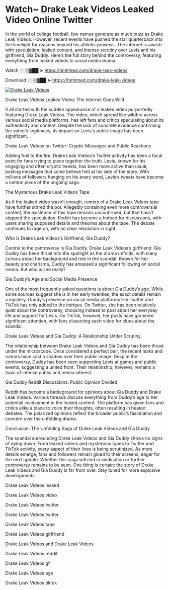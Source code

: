 # Watch~ Drake Leak Videos Leaked Video Online Twitter

In the world of college football, few names generate as much buzz as Drake Leak Videos. However, recent events have pushed the star quarterback into the limelight for reasons beyond his athletic prowess. The internet is awash with speculation, leaked content, and intense scrutiny over Levis and his girlfriend, Gia Duddy. Here’s the full story behind the controversy, featuring everything from leaked videos to social media drama.

Watch ░░▒▓██ ➤ https://hmhmed.com/drake-leak-videos

Download ░░▒▓██ ➤ https://hmhmed.com/drake-leak-videos

[![Drake Leak Videos](https://i.imgur.com/dJHk4Zq.gif)](https://hmhmed.com/drake-leak-videos)

Drake Leak Videos Leaked Video: The Internet Goes Wild

It all started with the sudden appearance of a leaked video purportedly featuring Drake Leak Videos. The video, which spread like wildfire across various social media platforms, has left fans and critics speculating about its authenticity and content. Despite the lack of concrete evidence confirming the video's legitimacy, its impact on Levis's public image has been significant.

Drake Leak Videos on Twitter: Cryptic Messages and Public Reactions

Adding fuel to the fire, Drake Leak Videos’s Twitter activity has been a focal point for fans trying to piece together the truth. Levis, known for his engaging and often cryptic tweets, has been more active than usual, posting messages that some believe hint at his side of the story. With millions of followers hanging on his every word, Levis’s tweets have become a central piece of the ongoing saga.

The Mysterious Drake Leak Videos Tape

As if the leaked video wasn’t enough, rumors of a Drake Leak Videos tape have further stirred the pot. Allegedly containing even more controversial content, the existence of this tape remains unconfirmed, but that hasn’t stopped the speculation. Reddit has become a hotbed for discussions, with users sharing supposed details and theories about the tape. The debate continues to rage on, with no clear resolution in sight.

Who is Drake Leak Videos’s Girlfriend, Gia Duddy?

Central to the controversy is Gia Duddy, Drake Leak Videos’s girlfriend. Gia Duddy has been thrust into the spotlight as the drama unfolds, with many curious about her background and role in the scandal. Known for her beauty and charisma, Duddy has amassed a significant following on social media. But who is she really?

Gia Duddy’s Age and Social Media Presence

One of the most frequently asked questions is about Gia Duddy’s age. While some sources suggest she is in her early twenties, the exact details remain a mystery. Duddy’s presence on social media platforms like Twitter and TikTok has only added to the intrigue. On Twitter, she has been relatively quiet about the controversy, choosing instead to post about her everyday life and support for Levis. On TikTok, however, her posts have garnered significant attention, with fans dissecting each video for clues about the scandal.

Drake Leak Videos and Gia Duddy: A Relationship Under Scrutiny

The relationship between Drake Leak Videos and Gia Duddy has been thrust under the microscope. Once considered a perfect pair, the recent leaks and rumors have cast a shadow over their public image. Despite the controversy, Duddy has been seen supporting Levis at games and public events, suggesting a united front. Their relationship, however, remains a topic of intense public and media interest.

Gia Duddy Reddit Discussions: Public Opinion Divided

Reddit has become a battleground for opinions about Gia Duddy and Drake Leak Videos. Various threads discuss everything from Duddy’s age to her potential involvement in the leaked content. The platform has given fans and critics alike a place to voice their thoughts, often resulting in heated debates. The polarized opinions reflect the broader public’s fascination and concern over the unfolding drama.

Conclusion: The Unfolding Saga of Drake Leak Videos and Gia Duddy

The scandal surrounding Drake Leak Videos and Gia Duddy shows no signs of dying down. From leaked videos and mysterious tapes to Twitter and TikTok activity, every aspect of their lives is being scrutinized. As more details emerge, fans and followers remain glued to their screens, eager for the next update. Whether this saga will end in vindication or further controversy remains to be seen. One thing is certain: the story of Drake Leak Videos and Gia Duddy is far from over. Stay tuned for more explosive developments.

Drake Leak Videos leaked

Drake Leak Videos video

Drake Leak Videos twitter

Drake Leak Videos twitter

Drake Leak Videos tape

Drake Leak Videos girlfriend

Drake Leak Videos and Drake Leak Videos

Drake Leak Videos reddit

Drake Leak Videos gf

Drake Leak Videos age

Drake Leak Videos tiktok